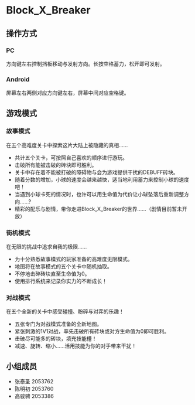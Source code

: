 # Block_X_Breaker
## 操作方式
### PC
方向键左右控制挡板移动与发射方向。长按空格蓄力，松开即可发射。
### Android
屏幕左右两侧对应方向键左右，屏幕中间对应空格键。
## 游戏模式
### 故事模式
在五个高难度关卡中探索这片大陆上被隐藏的真相......
* 共计五个关卡，可按照自己喜欢的顺序进行游玩。
* 击破所有能被击破的砖块即可胜利。
* 关卡中存在着不能被打破的障碍物与会为游戏提供干扰的DEBUFF砖块。
* 随着分数的增加，小球的速度会越来越快，适当地利用蓄力来控制小球的速度吧！
* 当遇到小球卡死的情况时，也许可以用生命值为代价让小球坠落后重新调整方向......?
* 精彩的配乐与剧情，带你走进Block_X_Breaker的世界......（剧情目前暂未开放）
### 街机模式
在无限的挑战中追求自我的极限......
* 为十分熟悉故事模式的玩家准备的高难度无限模式。
* 地图将在故事模式的五个关卡中随机抽取。
* 不停地击碎砖块直至生命值为0。
* 使用排行系统来记录你实力的不断成长！
### 对战模式
在五个全新的关卡中感受碰撞、粉碎与对弈的乐趣！
* 五张专门为对战模式准备的全新地图。
* 紧张刺激的1V1对战，率先击破所有砖块或对方生命值为0即可胜利。
* 击破尽可能多的砖块，填充技能槽！
* 减速、旋转、缩小......活用技能为你的对手带来干扰！
## 小组成员
* 张泰圣 2053762
* 陈明初 2053760
* 高骏骋 2053386
